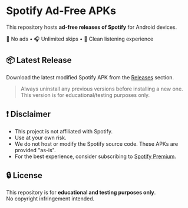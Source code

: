 # Spotify Ad-Free APKs

This repository hosts **ad-free releases of Spotify** for Android devices.

🚫 No ads • 🎧 Unlimited skips • 💚 Clean listening experience

## 📦 Latest Release

Download the latest modified Spotify APK from the [Releases](https://github.com/ddrxz/Spotify-NoAds/releases) section.

> Always uninstall any previous versions before installing a new one.  
> This version is for educational/testing purposes only.

## ❗ Disclaimer

- This project is not affiliated with Spotify.
- Use at your own risk.
- We do not host or modify the Spotify source code. These APKs are provided "as-is".
- For the best experience, consider subscribing to [Spotify Premium](https://www.spotify.com/).

## 🔒 License

This repository is for **educational and testing purposes only**.  
No copyright infringement intended.

